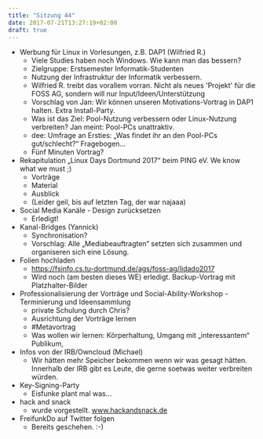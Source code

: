 ```yaml
---
title: "Sitzung 44"
date: 2017-07-21T13:27:19+02:00
draft: true
---
```


- Werbung für Linux in Vorlesungen, z.B. DAP1 (Wilfried R.)
    - Viele Studies haben noch Windows. Wie kann man das bessern?
    - Zielgruppe: Erstsemester Informatik-Studenten
    - Nutzung der Infrastruktur der Informatik verbessern.
    - Wilfried R. treibt das vorallem vorran. Nicht als neues 'Projekt' für die FOSS AG, sondern will nur Input/Ideen/Unterstützung
    - Vorschlag von Jan: Wir können unseren Motivations-Vortrag in DAP1 halten. Extra Install-Party.
    - Was ist das Ziel: Pool-Nutzung verbessern oder Linux-Nutzung verbreiten? Jan meint: Pool-PCs unattraktiv.
    - dee: Umfrage an Ersties: „Was findet ihr an den Pool-PCs gut/schlecht?“ Fragebogen…
    - Fünf Minuten Vortrag?
- Rekapitulation „Linux Days Dortmund 2017“ beim PING eV. We know what we must ;)
    - Vorträge
    - Material
    - Ausblick
    - (Leider geil, bis auf letzten Tag, der war najaaa)
- Social Media Kanäle - Design zurücksetzen
    - Erledigt!
- Kanal-Bridges (Yannick)
    - Synchronisation?
    - Vorschlag: Alle „Mediabeauftragten“ setzten sich zusammen und organiseren sich eine Lösung.
- Folien hochladen
    - https://fsinfo.cs.tu-dortmund.de/ags/foss-ag/lidado2017
    - Wird noch (am besten dieses WE) erledigt. Backup-Vortrag mit Platzhalter-Bilder
- Professionalisierung der Vorträge und Social-Ability-Workshop - Terminierung und Ideensammlung
    - private Schulung durch Chris?
    - Ausrichtung der Vorträge lernen
    - #Metavortrag
    - Was wollen wir lernen: Körperhaltung, Umgang mit „interessantem“ Publikum,
- Infos von der IRB/Owncloud (Michael)
    - Wir hätten mehr Speicher bekommen wenn wir was gesagt hätten. Innerhalb der IRB gibt es Leute, die gerne soetwas weiter verbreiten würden.
- Key-Signing-Party
    - Eisfunke plant mal was…
- hack and snack
    - wurde vorgestellt. www.hackandsnack.de
- FreifunkDo auf Twitter folgen
    - Bereits geschehen. :-)
